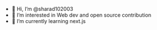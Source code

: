 - 👋 Hi, I’m @sharad102003
- 👀 I’m interested in Web dev and open source contribution
- 🌱 I’m currently learning next.js


<!---
sharad102003/sharad102003 is a ✨ special ✨ repository because its `README.md` (this file) appears on your GitHub profile.
You can click the Preview link to take a look at your changes.
--->
